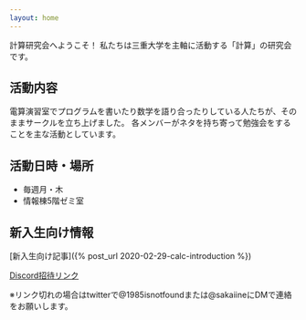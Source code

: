 ```yaml
---
layout: home
---
```


計算研究会へようこそ！
私たちは三重大学を主軸に活動する「計算」の研究会です。

## 活動内容

電算演習室でプログラムを書いたり数学を語り合ったりしている人たちが、そのままサークルを立ち上げました。 各メンバーがネタを持ち寄って勉強会をすることを主な活動としています。

## 活動日時・場所

- 毎週月・木
- 情報棟5階ゼミ室

## 新入生向け情報

[新入生向け記事]({% post_url 2020-02-29-calc-introduction %})

[Discord招待リンク](https://discord.gg/9ygRnybmcE)

※リンク切れの場合はtwitterで@1985isnotfoundまたは@sakaiineにDMで連絡をお願いします。
